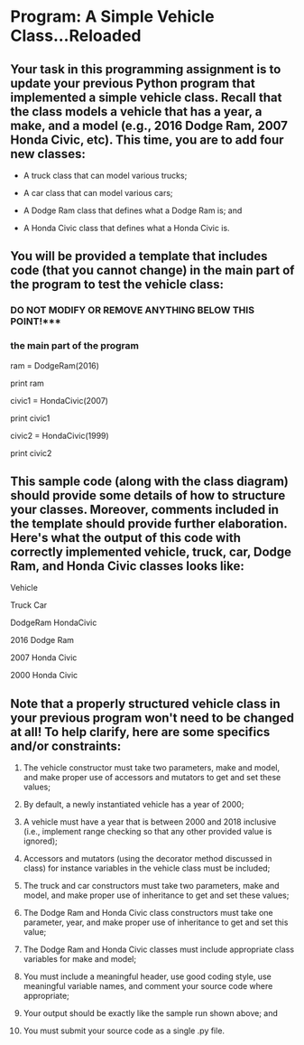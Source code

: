 # Program: A Simple Vehicle Class...Reloaded

## Your task in this programming assignment is to update your previous Python program that implemented a simple vehicle class. Recall that the class models a vehicle that has a year, a make, and a model (e.g., 2016 Dodge Ram, 2007 Honda Civic, etc). This time, you are to add four new classes:

- A truck class that can model various trucks;

- A car class that can model various cars;

- A Dodge Ram class that defines what a Dodge Ram is; and

- A Honda Civic class that defines what a Honda Civic is.

## You will be provided a template that includes code (that you cannot change) in the main part of the program to test the vehicle class:

### DO NOT MODIFY OR REMOVE ANYTHING BELOW THIS POINT!***

### the main part of the program

ram = DodgeRam(2016)

print ram

civic1 = HondaCivic(2007)

print civic1

civic2 = HondaCivic(1999)

print civic2

## This sample code (along with the class diagram) should provide some details of how to structure your classes. Moreover, comments included in the template should provide further elaboration. Here's what the output of this code with correctly implemented vehicle, truck, car, Dodge Ram, and Honda Civic classes looks like:

Vehicle

Truck Car

DodgeRam HondaCivic

2016 Dodge Ram

2007 Honda Civic

2000 Honda Civic

## Note that a properly structured vehicle class in your previous program won't need to be changed at all! To help clarify, here are some specifics and/or constraints:

1. The vehicle constructor must take two parameters, make and model, and make proper use of
accessors and mutators to get and set these values;

2. By default, a newly instantiated vehicle has a year of 2000;

3. A vehicle must have a year that is between 2000 and 2018 inclusive (i.e., implement range
checking so that any other provided value is ignored);

4. Accessors and mutators (using the decorator method discussed in class) for instance variables
in the vehicle class must be included;

5. The truck and car constructors must take two parameters, make and model, and make proper
use of inheritance to get and set these values;

6. The Dodge Ram and Honda Civic class constructors must take one parameter, year, and make
proper use of inheritance to get and set this value;

7. The Dodge Ram and Honda Civic classes must include appropriate class variables for make and
model;

8. You must include a meaningful header, use good coding style, use meaningful variable names,
and comment your source code where appropriate;

9. Your output should be exactly like the sample run shown above; and

10. You must submit your source code as a single .py file.
